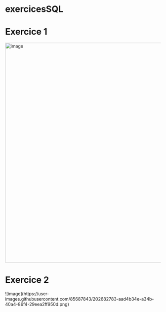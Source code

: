 # exercicesSQL

<h1> Exercice 1 </h1>
<img width="710" alt="image" src="https://user-images.githubusercontent.com/85687843/202679128-4e5bf8a0-26d8-4db1-896b-667b273bf145.png">

<h1> Exercice 2 </h1>
![image](https://user-images.githubusercontent.com/85687843/202682783-aad4b34e-a34b-40a4-86f4-29eea2ff950d.png)
